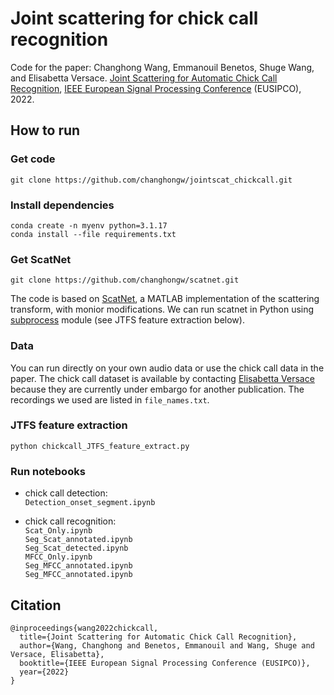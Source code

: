 # Joint scattering for chick call recognition

Code for the paper: Changhong Wang, Emmanouil Benetos, Shuge Wang, and Elisabetta Versace. [Joint Scattering for Automatic Chick Call Recognition](https://arxiv.org/abs/2110.03965), [IEEE European Signal Processing Conference](https://2022.eusipco.org/) (EUSIPCO), 2022.

## How to run
### Get code
`git clone https://github.com/changhongw/jointscat_chickcall.git`

### Install dependencies
`conda create -n myenv python=3.1.17`<br>
`conda install --file requirements.txt`

### Get ScatNet
`git clone https://github.com/changhongw/scatnet.git`<br>

The code is based on [ScatNet](https://www.di.ens.fr/data/software/scatnet/), a MATLAB implementation of the scattering transform, with monior modifications. We can run scatnet in Python using [subprocess](https://docs.python.org/3/library/subprocess.html) module (see JTFS feature extraction below). 

### Data
You can run directly on your own audio data or use the chick call data in the paper. The chick call dataset is available by contacting [Elisabetta Versace](https://www.preparedmindslab.org/people/elisabetta-versace) because they are currently under embargo for another publication. The recordings we used are listed in `file_names.txt`.  

### JTFS feature extraction
`python chickcall_JTFS_feature_extract.py`

### Run notebooks
- chick call detection: <br>
`Detection_onset_segment.ipynb`

- chick call recognition:  <br>
`Scat_Only.ipynb` <br>
`Seg_Scat_annotated.ipynb` <br>
`Seg_Scat_detected.ipynb` <br>
`MFCC_Only.ipynb` <br>
`Seg_MFCC_annotated.ipynb` <br>
`Seg_MFCC_annotated.ipynb` <br>

## Citation
```
@inproceedings{wang2022chickcall,
  title={Joint Scattering for Automatic Chick Call Recognition},
  author={Wang, Changhong and Benetos, Emmanouil and Wang, Shuge and Versace, Elisabetta},
  booktitle={IEEE European Signal Processing Conference (EUSIPCO)},
  year={2022}
}
```

